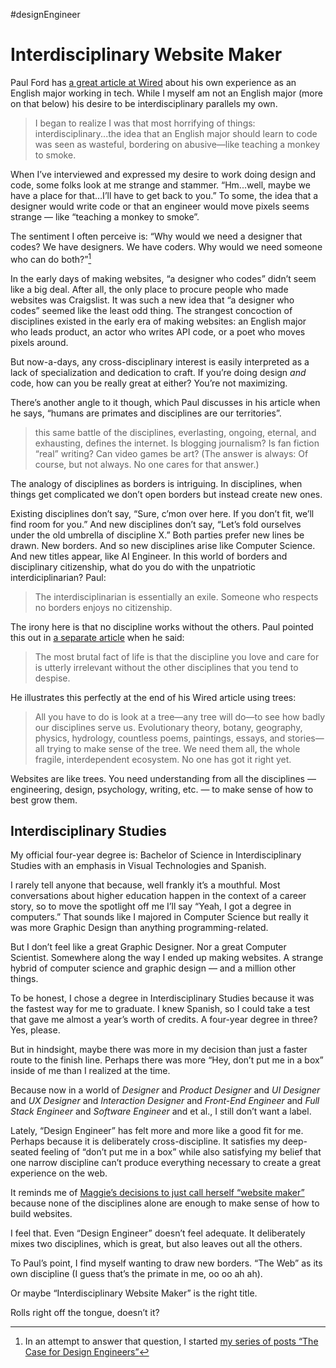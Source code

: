 #designEngineer

# Interdisciplinary Website Maker

Paul Ford has [a great article at Wired](https://www.wired.com/story/own-future-artificial-intelligence-read-shakespeare/) about his own experience as an English major working in tech. While I myself am not an English major (more on that below) his desire to be interdisciplinary parallels my own.

> I began to realize I was that most horrifying of things: interdisciplinary...the idea that an English major should learn to code was seen as wasteful, bordering on abusive—like teaching a monkey to smoke. 

When I’ve interviewed and expressed my desire to work doing design and code, some folks look at me strange and stammer. “Hm...well, maybe we have a place for that…I’ll have to get back to you.” To some, the idea that a designer would write code or that an engineer would move pixels seems strange — like “teaching a monkey to smoke”. 

The sentiment I often perceive is: “Why would we need a designer that codes? We have designers. We have coders. Why would we need someone who can do both?”[^1]

In the early days of making websites, “a designer who codes” didn’t seem like a big deal. After all, the only place to procure people who made websites was Craigslist. It was such a new idea that “a designer who codes” seemed like the least odd thing. The strangest concoction of disciplines existed in the early era of making websites: an English major who leads product, an actor who writes API code, or a poet who moves pixels around.

But now-a-days, any cross-disciplinary interest is easily interpreted as a lack of specialization and dedication to craft. If you’re doing design _and_ code, how can you be really great at either? You’re not maximizing.

There’s another angle to it though, which Paul discusses in his article when he says, “humans are primates and disciplines are our territories”.

> this same battle of the disciplines, everlasting, ongoing, eternal, and exhausting, defines the internet. Is blogging journalism? Is fan fiction “real” writing? Can video games be art? (The answer is always: Of course, but not always. No one cares for that answer.)

The analogy of disciplines as borders is intriguing. In disciplines, when things get complicated we don’t open borders but instead create new ones.

Existing disciplines don’t say, “Sure, c’mon over here. If you don’t fit, we’ll find room for you.” And new disciplines don’t say, “Let’s fold ourselves under the old umbrella of discipline X.” Both parties prefer new lines be drawn. New borders. And so new disciplines arise like Computer Science. And new titles appear, like AI Engineer. In this world of borders and disciplinary citizenship, what do you do with the unpatriotic interdiciplinarian? Paul:

> The interdisciplinarian is essentially an exile. Someone who respects no borders enjoys no citizenship.

The irony here is that no discipline works without the others. Paul pointed this out in [a separate article](https://notes.jim-nielsen.com/#2023-02-08T2259) when he said:

> The most brutal fact of life is that the discipline you love and care for is utterly irrelevant without the other disciplines that you tend to despise.

He illustrates this perfectly at the end of his Wired article using trees:

> All you have to do is look at a tree—any tree will do—to see how badly our disciplines serve us. Evolutionary theory, botany, geography, physics, hydrology, countless poems, paintings, essays, and stories—all trying to make sense of the tree. We need them all, the whole fragile, interdependent ecosystem. No one has got it right yet.

Websites are like trees. You need understanding from all the disciplines — engineering, design, psychology, writing, etc. — to make sense of how to best grow them.

## Interdisciplinary Studies

My official four-year degree is: Bachelor of Science in Interdisciplinary Studies with an emphasis in Visual Technologies and Spanish.

I rarely tell anyone that because, well frankly it’s a mouthful. Most conversations about higher education happen in the context of a career story, so to move the spotlight off me  I’ll say “Yeah, I got a degree in computers.” That sounds like I majored in Computer Science but really it was more Graphic Design than anything programming-related.

But I don’t feel like a great Graphic Designer. Nor a great Computer Scientist. Somewhere along the way I ended up making websites. A strange hybrid of computer science and graphic design — and a million other things.

To be honest, I chose a degree in Interdisciplinary Studies because it was the fastest way for me to graduate. I knew Spanish, so I could take a test that gave me almost a year’s worth of credits. A four-year degree in three? Yes, please.

But in hindsight, maybe there was more in my decision than just a faster route to the finish line. Perhaps there was more “Hey, don’t put me in a box” inside of me than I realized at the time.

Because now in a world of _Designer_ and _Product Designer_ and _UI Designer_ and _UX Designer_ and _Interaction Designer_ and _Front-End Engineer_ and _Full Stack Engineer_ and _Software Engineer_ and et al., I still don’t want a label.

Lately, “Design Engineer” has felt more and more like a good fit for me. Perhaps because it is deliberately cross-discipline. It satisfies my deep-seated feeling of “don’t put me in a box” while also satisfying my belief that one narrow discipline can’t produce everything necessary to create a great experience on the web.

It reminds me of [Maggie’s decisions to just call herself “website maker”](https://x.com/Mappletons/status/1775166408315355408) because none of the disciplines alone are enough to make sense of how to build websites.

I feel that. Even “Design Engineer” doesn’t feel adequate. It deliberately mixes two disciplines, which is great, but also leaves out all the others.

To Paul’s point, I find myself wanting to draw new borders.  “The Web” as its own discipline (I guess that’s the primate in me, oo oo ah ah).

Or maybe “Interdisciplinary Website Maker” is the right title.

Rolls right off the tongue, doesn’t it?

[^1]: In an attempt to answer that question, I started [my series of posts “The Case for Design Engineers”](https://blog.jim-nielsen.com/2022/the-case-for-design-engineers/)